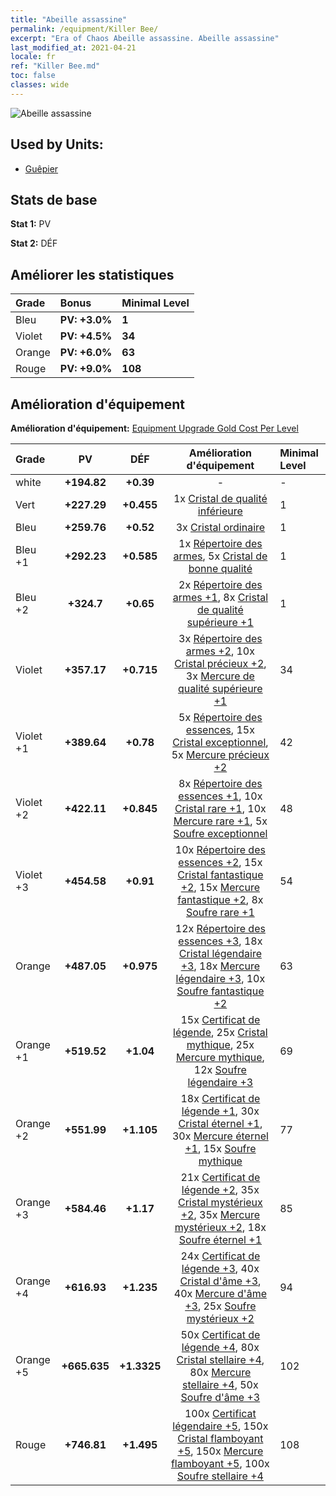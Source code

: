 ```yaml
---
title: "Abeille assassine"
permalink: /equipment/Killer Bee/
excerpt: "Era of Chaos Abeille assassine. Abeille assassine"
last_modified_at: 2021-04-21
locale: fr
ref: "Killer Bee.md"
toc: false
classes: wide
---
```


  ![Abeille assassine](/images/e/e_8084.png)

## Used by Units:

* [Guêpier](/fr/units/Waspwort/) 


## Stats de base
 **Stat 1:** PV

 **Stat 2:** DÉF

## Améliorer les statistiques

  |     Grade    |   Bonus | Minimal Level | 
  |:-------------|:--------|:--------------| 
  | Bleu | **PV: +3.0%** | **1** | 
  | Violet | **PV: +4.5%** | **34** | 
  | Orange | **PV: +6.0%** | **63** | 
  | Rouge | **PV: +9.0%** | **108** | 


## Amélioration d'équipement
 **Amélioration d'équipement:** [Equipment Upgrade Gold Cost Per Level](/equipment/EquipmentUpgradeCostPerLevel/) 

  |          Grade      | PV | DÉF | Amélioration d'équipement | Minimal Level |
  |:--------------------|:---------:|:---------:|:----------------:|:--------------|
  | white | **+194.82** | **+0.39** | - | - |
  | Vert | **+227.29** | **+0.455** | 1x [Cristal de qualité inférieure](/fr/Items/mat_5/) | 1 |
  | Bleu | **+259.76** | **+0.52** | 3x [Cristal ordinaire](/fr/Items/mat_11/) | 1 |
  | Bleu +1 | **+292.23** | **+0.585** | 1x [Répertoire des armes](/fr/Items/mat_18/), 5x [Cristal de bonne qualité](/fr/Items/mat_17/) | 1 |
  | Bleu +2 | **+324.7** | **+0.65** | 2x [Répertoire des armes +1](/fr/Items/mat_25/), 8x [Cristal de qualité supérieure +1](/fr/Items/mat_24/) | 1 |
  | Violet | **+357.17** | **+0.715** | 3x [Répertoire des armes +2](/fr/Items/mat_32/), 10x [Cristal précieux +2](/fr/Items/mat_31/), 3x [Mercure de qualité supérieure +1](/fr/Items/mat_21/) | 34 |
  | Violet +1 | **+389.64** | **+0.78** | 5x [Répertoire des essences](/fr/Items/mat_39/), 15x [Cristal exceptionnel](/fr/Items/mat_38/), 5x [Mercure précieux +2](/fr/Items/mat_28/) | 42 |
  | Violet +2 | **+422.11** | **+0.845** | 8x [Répertoire des essences +1](/fr/Items/mat_46/), 10x [Cristal rare +1](/fr/Items/mat_45/), 10x [Mercure rare +1](/fr/Items/mat_42/), 5x [Soufre exceptionnel](/fr/Items/mat_36/) | 48 |
  | Violet +3 | **+454.58** | **+0.91** | 10x [Répertoire des essences +2](/fr/Items/mat_53/), 15x [Cristal fantastique +2](/fr/Items/mat_52/), 15x [Mercure fantastique +2](/fr/Items/mat_49/), 8x [Soufre rare +1](/fr/Items/mat_43/) | 54 |
  | Orange | **+487.05** | **+0.975** | 12x [Répertoire des essences +3](/fr/Items/mat_60/), 18x [Cristal légendaire +3](/fr/Items/mat_59/), 18x [Mercure légendaire +3](/fr/Items/mat_56/), 10x [Soufre fantastique +2](/fr/Items/mat_50/) | 63 |
  | Orange +1 | **+519.52** | **+1.04** | 15x [Certificat de légende](/fr/Items/mat_67/), 25x [Cristal mythique](/fr/Items/mat_66/), 25x [Mercure mythique](/fr/Items/mat_63/), 12x [Soufre légendaire +3](/fr/Items/mat_57/) | 69 |
  | Orange +2 | **+551.99** | **+1.105** | 18x [Certificat de légende +1](/fr/Items/mat_74/), 30x [Cristal éternel +1](/fr/Items/mat_73/), 30x [Mercure éternel +1](/fr/Items/mat_70/), 15x [Soufre mythique](/fr/Items/mat_64/) | 77 |
  | Orange +3 | **+584.46** | **+1.17** | 21x [Certificat de légende +2](/fr/Items/mat_81/), 35x [Cristal mystérieux +2](/fr/Items/mat_80/), 35x [Mercure mystérieux +2](/fr/Items/mat_77/), 18x [Soufre éternel +1](/fr/Items/mat_71/) | 85 |
  | Orange +4 | **+616.93** | **+1.235** | 24x [Certificat de légende +3](/fr/Items/mat_88/), 40x [Cristal d'âme +3](/fr/Items/mat_87/), 40x [Mercure d'âme +3](/fr/Items/mat_84/), 25x [Soufre mystérieux +2](/fr/Items/mat_78/) | 94 |
  | Orange +5 | **+665.635** | **+1.3325** | 50x [Certificat de légende +4](/fr/Items/mat_95/), 80x [Cristal stellaire +4](/fr/Items/mat_94/), 80x [Mercure stellaire +4](/fr/Items/mat_91/), 50x [Soufre d'âme +3](/fr/Items/mat_85/) | 102 |
  | Rouge | **+746.81** | **+1.495** | 100x [Certificat légendaire +5](/fr/Items/mat_102/), 150x [Cristal flamboyant +5](/fr/Items/mat_101/), 150x [Mercure flamboyant +5](/fr/Items/mat_98/), 100x [Soufre stellaire +4](/fr/Items/mat_92/) | 108 |

